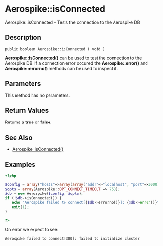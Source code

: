 
# Aerospike::isConnected

Aerospike::isConnected - Tests the connection to the Aerospike DB

## Description

```
public boolean Aerospike::isConnected ( void )
```

**Aerospike::isConnected()** can be used to test the connection to the Aerospike
DB. If a connection error occured the **Aerospike::error()** and
**Aerospike::errorno()** methods can be used to inspect it.

## Parameters

This method has no parameters.

## Return Values

Returns a **true** or **false**.

## See Also

- [Aerospike::isConnected()](aerospike_isconnected.md)

## Examples

```php
<?php

$config = array("hosts"=>array(array("addr"=>"localhost", "port"=>3000));
$opts = array(Aerospike::OPT_CONNECT_TIMEOUT => 750);
$db = new Aerospike($config, $opts);
if (!$db->isConnected()) {
   echo "Aerospike failed to connect[{$db->errorno()}]: {$db->error()}\n";
   exit(1);
}

?>
```

On error we expect to see:

```
Aerospike failed to connect[300]: failed to initialize cluster
```

